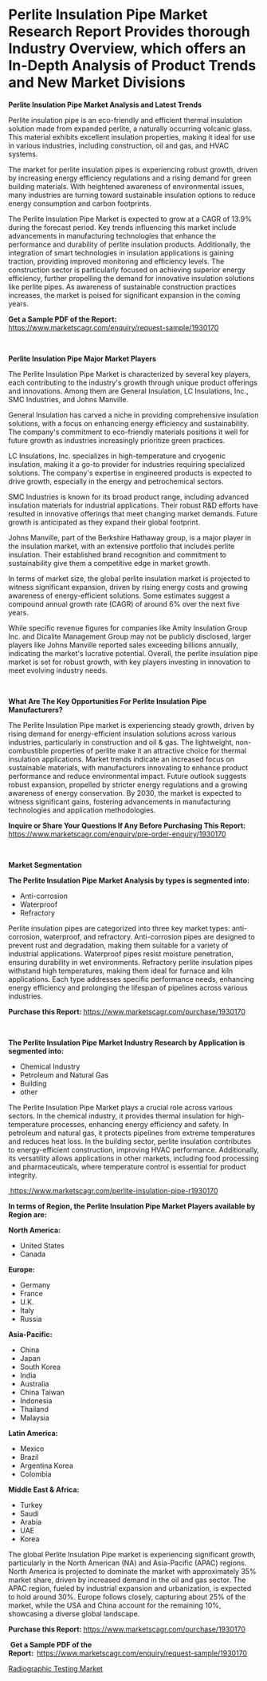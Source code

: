 <p><h1>Perlite Insulation Pipe Market Research Report Provides thorough Industry Overview, which offers an In-Depth Analysis of Product Trends and New Market Divisions</h1></p><p><strong>Perlite Insulation Pipe Market Analysis and Latest Trends</strong></p>
<p><p>Perlite insulation pipe is an eco-friendly and efficient thermal insulation solution made from expanded perlite, a naturally occurring volcanic glass. This material exhibits excellent insulation properties, making it ideal for use in various industries, including construction, oil and gas, and HVAC systems. </p><p>The market for perlite insulation pipes is experiencing robust growth, driven by increasing energy efficiency regulations and a rising demand for green building materials. With heightened awareness of environmental issues, many industries are turning toward sustainable insulation options to reduce energy consumption and carbon footprints.</p><p>The Perlite Insulation Pipe Market is expected to grow at a CAGR of 13.9% during the forecast period. Key trends influencing this market include advancements in manufacturing technologies that enhance the performance and durability of perlite insulation products. Additionally, the integration of smart technologies in insulation applications is gaining traction, providing improved monitoring and efficiency levels. The construction sector is particularly focused on achieving superior energy efficiency, further propelling the demand for innovative insulation solutions like perlite pipes. As awareness of sustainable construction practices increases, the market is poised for significant expansion in the coming years.</p></p>
<p><strong>Get a Sample PDF of the Report:&nbsp;</strong> <a href="https://www.marketscagr.com/enquiry/request-sample/1930170?utm_campaign=2461&utm_medium=2&utm_source=Github&utm_content=ia&utm_term=29032025&utm_id=perlite-insulation-pipe">https://www.marketscagr.com/enquiry/request-sample/1930170</a></p>
<p>&nbsp;</p>
<p><strong>Perlite Insulation Pipe Major Market Players</strong></p>
<p><p>The Perlite Insulation Pipe Market is characterized by several key players, each contributing to the industry's growth through unique product offerings and innovations. Among them are General Insulation, LC Insulations, Inc., SMC Industries, and Johns Manville.</p><p>General Insulation has carved a niche in providing comprehensive insulation solutions, with a focus on enhancing energy efficiency and sustainability. The company's commitment to eco-friendly materials positions it well for future growth as industries increasingly prioritize green practices.</p><p>LC Insulations, Inc. specializes in high-temperature and cryogenic insulation, making it a go-to provider for industries requiring specialized solutions. The company's expertise in engineered products is expected to drive growth, especially in the energy and petrochemical sectors.</p><p>SMC Industries is known for its broad product range, including advanced insulation materials for industrial applications. Their robust R&D efforts have resulted in innovative offerings that meet changing market demands. Future growth is anticipated as they expand their global footprint.</p><p>Johns Manville, part of the Berkshire Hathaway group, is a major player in the insulation market, with an extensive portfolio that includes perlite insulation. Their established brand recognition and commitment to sustainability give them a competitive edge in market growth.</p><p>In terms of market size, the global perlite insulation market is projected to witness significant expansion, driven by rising energy costs and growing awareness of energy-efficient solutions. Some estimates suggest a compound annual growth rate (CAGR) of around 6% over the next five years.</p><p>While specific revenue figures for companies like Amity Insulation Group Inc. and Dicalite Management Group may not be publicly disclosed, larger players like Johns Manville reported sales exceeding billions annually, indicating the market's lucrative potential. Overall, the perlite insulation pipe market is set for robust growth, with key players investing in innovation to meet evolving industry needs.</p></p>
<p>&nbsp;</p>
<p><strong>What Are The Key Opportunities For Perlite Insulation Pipe Manufacturers?</strong></p>
<p><p>The Perlite Insulation Pipe market is experiencing steady growth, driven by rising demand for energy-efficient insulation solutions across various industries, particularly in construction and oil & gas. The lightweight, non-combustible properties of perlite make it an attractive choice for thermal insulation applications. Market trends indicate an increased focus on sustainable materials, with manufacturers innovating to enhance product performance and reduce environmental impact. Future outlook suggests robust expansion, propelled by stricter energy regulations and a growing awareness of energy conservation. By 2030, the market is expected to witness significant gains, fostering advancements in manufacturing technologies and application methodologies.</p></p>
<p><strong>Inquire or Share Your Questions If Any Before Purchasing This Report:</strong> <a href="https://www.marketscagr.com/enquiry/pre-order-enquiry/1930170?utm_campaign=2461&utm_medium=2&utm_source=Github&utm_content=ia&utm_term=29032025&utm_id=perlite-insulation-pipe">https://www.marketscagr.com/enquiry/pre-order-enquiry/1930170</a></p>
<p>&nbsp;</p>
<p><strong>Market Segmentation</strong></p>
<p><strong>The Perlite Insulation Pipe Market Analysis by types is segmented into:</strong></p>
<p><ul><li>Anti-corrosion</li><li>Waterproof</li><li>Refractory</li></ul></p>
<p><p>Perlite insulation pipes are categorized into three key market types: anti-corrosion, waterproof, and refractory. Anti-corrosion pipes are designed to prevent rust and degradation, making them suitable for a variety of industrial applications. Waterproof pipes resist moisture penetration, ensuring durability in wet environments. Refractory perlite insulation pipes withstand high temperatures, making them ideal for furnace and kiln applications. Each type addresses specific performance needs, enhancing energy efficiency and prolonging the lifespan of pipelines across various industries.</p></p>
<p><strong>Purchase this Report:&nbsp;</strong><a href="https://www.marketscagr.com/purchase/1930170?utm_campaign=2461&utm_medium=2&utm_source=Github&utm_content=ia&utm_term=29032025&utm_id=perlite-insulation-pipe">https://www.marketscagr.com/purchase/1930170</a></p>
<p>&nbsp;</p>
<p><strong>The Perlite Insulation Pipe Market Industry Research by Application is segmented into:</strong></p>
<p><ul><li>Chemical Industry</li><li>Petroleum and Natural Gas</li><li>Building</li><li>other</li></ul></p>
<p><p>The Perlite Insulation Pipe Market plays a crucial role across various sectors. In the chemical industry, it provides thermal insulation for high-temperature processes, enhancing energy efficiency and safety. In petroleum and natural gas, it protects pipelines from extreme temperatures and reduces heat loss. In the building sector, perlite insulation contributes to energy-efficient construction, improving HVAC performance. Additionally, its versatility allows applications in other markets, including food processing and pharmaceuticals, where temperature control is essential for product integrity.</p></p>
<p><a href="https://www.marketscagr.com/perlite-insulation-pipe-r1930170?utm_campaign=2461&utm_medium=2&utm_source=Github&utm_content=ia&utm_term=29032025&utm_id=perlite-insulation-pipe">&nbsp;https://www.marketscagr.com/perlite-insulation-pipe-r1930170</a></p>
<p><strong>In terms of Region, the Perlite Insulation Pipe Market Players available by Region are:</strong></p>
<p>
    <p> <strong> North America: </strong>
        <ul>
            <li>United States</li>
            <li>Canada</li>
        </ul>
        </p> 
    <p> <strong> Europe: </strong>
        <ul>
            <li>Germany</li>
            <li>France</li>
            <li>U.K.</li>
            <li>Italy</li>
            <li>Russia</li>
        </ul>
        </p> 
    <p> <strong> Asia-Pacific: </strong>
        <ul>
            <li>China</li>
            <li>Japan</li>
            <li>South Korea</li>
            <li>India</li>
            <li>Australia</li>
            <li>China Taiwan</li>
            <li>Indonesia</li>
            <li>Thailand</li>
            <li>Malaysia</li>
        </ul>
        </p> 
    <p> <strong> Latin America: </strong>
        <ul>
            <li>Mexico</li>
            <li>Brazil</li>
            <li>Argentina Korea</li>
            <li>Colombia</li>
        </ul>
        </p> 
    <p> <strong> Middle East & Africa: </strong>
        <ul>
            <li>Turkey</li>
            <li>Saudi</li>
            <li>Arabia</li>
            <li>UAE</li>
            <li>Korea</li>
        </ul>
    </p>
    </p>
<p><p>The global Perlite Insulation Pipe market is experiencing significant growth, particularly in the North American (NA) and Asia-Pacific (APAC) regions. North America is projected to dominate the market with approximately 35% market share, driven by increased demand in the oil and gas sector. The APAC region, fueled by industrial expansion and urbanization, is expected to hold around 30%. Europe follows closely, capturing about 25% of the market, while the USA and China account for the remaining 10%, showcasing a diverse global landscape.</p></p>
<p><strong>Purchase this Report: </strong><a href="https://www.marketscagr.com/purchase/1930170?utm_campaign=2461&utm_medium=2&utm_source=Github&utm_content=ia&utm_term=29032025&utm_id=perlite-insulation-pipe">https://www.marketscagr.com/purchase/1930170</a></p>
<p>&nbsp;<strong>Get a Sample PDF of the Report:&nbsp;&nbsp;</strong><a href="https://www.marketscagr.com/enquiry/request-sample/1930170?utm_campaign=2461&utm_medium=2&utm_source=Github&utm_content=ia&utm_term=29032025&utm_id=perlite-insulation-pipe">https://www.marketscagr.com/enquiry/request-sample/1930170</a></p>
<p><strong></strong></p>
<p><p><a href="https://github.com/kbollin866/Market-Research-Report-List-1/blob/main/radiographic-testing-market.md?utm_campaign=2461&utm_medium=2&utm_source=Github&utm_content=ia&utm_term=29032025&utm_id=perlite-insulation-pipe">Radiographic Testing Market</a></p></p>